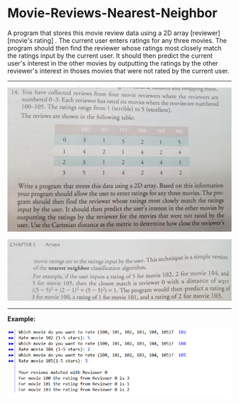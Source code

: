# Movie-Reviews-Nearest-Neighbor
A program that stores this movie review data using a 2D array [reviewer][movie's rating] . The current user enters ratings for any three movies. The program should then find the reviewer whose ratings most closely match the ratings input by the current user. It should then predict the current user's interest in the other movies by outputting the ratings by the other reviewer's interest in thoses movies that were not rated by the current user.

<hr>

![alt-text](Instructions%20for%20Movie_Review_1.jpg)

![alt-text](Instructions%20for%20Movie_Review_2.jpg)

<hr>
<b>Example: </b>

<br>

![alt-text](Movie_Review_Nearest_Example.PNG)
